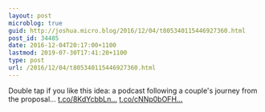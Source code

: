 ```yaml
---
layout: post
microblog: true
guid: http://joshua.micro.blog/2016/12/04/t805340115446927360.html
post_id: 34485
date: 2016-12-04T20:17:00+1100
lastmod: 2019-07-30T17:41:20+1100
type: post
url: /2016/12/04/t805340115446927360.html
---
```

Double tap if you like this idea: a podcast following a couple's journey from the proposal… [t.co/8KdYcbbLn...](https://t.co/8KdYcbbLnC) [t.co/cNNp0bOFH...](https://t.co/cNNp0bOFHo)
